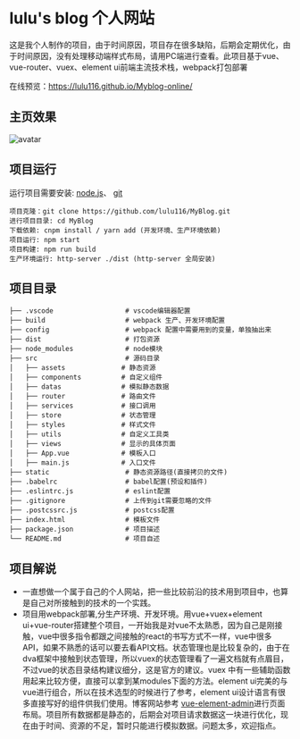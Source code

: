 # lulu's blog 个人网站 
这是我个人制作的项目，由于时间原因，项目存在很多缺陷，后期会定期优化，由于时间原因，没有处理移动端样式布局，请用PC端进行查看。此项目基于vue、vue-router、vuex、element ui前端主流技术栈，webpack打包部署

在线预览：https://lulu116.github.io/Myblog-online/

## 主页效果
![avatar](https://i.niupic.com/images/2019/02/27/5Pil.jpg)
## 项目运行
运行项目需要安装: [node.js](https://nodejs.org/en/)、 [git](https://git-scm.com/)
```
项目克隆：git clone https://github.com/lulu116/MyBlog.git
进行项目目录: cd MyBlog
下载依赖: cnpm install / yarn add (开发环境、生产环境依赖)
项目运行: npm start
项目构建: npm run build
生产环境运行: http-server ./dist (http-server 全局安装)
```

## 项目目录
```
├── .vscode                  # vscode编辑器配置
├── build                    # webpack 生产、开发环境配置
├── config                   # webpack 配置中需要用到的变量，单独抽出来
├── dist                     # 打包资源
├── node_modules             # node模块
├── src                      # 源码目录
│   ├── assets              # 静态资源
│   ├── components          # 自定义组件
│   ├── datas               # 模拟静态数据
│   ├── router              # 路由文件
│   ├── services            # 接口调用
│   ├── store               # 状态管理
│   ├── styles              # 样式文件
│   ├── utils               # 自定义工具类
│   ├── views               # 显示的具体页面
│   ├── App.vue             # 模板入口
│   ├── main.js             # 入口文件
├── static                   # 静态资源路径(直接拷贝的文件)
├── .babelrc                 # babel配置(预设和插件)
├── .eslintrc.js             # eslint配置
├── .gitignore               # 上传到git需要忽略的文件
├── .postcssrc.js            # postcss配置
├── index.html               # 模板文件
├── package.json             # 项目描述
└── README.md                # 项目自述
```

## 项目解说
* 一直想做一个属于自己的个人网站，把一些比较前沿的技术用到项目中，也算是自己对所接触到的技术的一个实践。
* 项目用webpack部署,分生产环境、开发环境。用vue+vuex+element ui+vue-router搭建整个项目，一开始我是对vue不太熟悉，因为自己是刚接触，vue中很多指令都跟之间接触的react的书写方式不一样，vue中很多API，如果不熟悉的话可以要去看API文档。状态管理也是比较复杂的，由于在dva框架中接触到状态管理，所以vuex的状态管理看了一遍文档就有点眉目，不过vue的状态目录结构建议细分，这是官方的建议。vuex 中有一些辅助函数用起来比较方便，直接可以拿到某modules下面的方法。element ui完美的与vue进行组合，所以在技术选型的时候进行了参考，element ui设计语言有很多直接写好的组件供我们使用。博客网站参考
[vue-element-admin](https://panjiachen.github.io/vue-element-admin/#/login?redirect=%2Fdashboard)进行页面布局。项目所有数据都是静态的，后期会对项目请求数据这一块进行优化，现在由于时间、资源的不足，暂时只能进行模拟数据。问题太多，欢迎指点。

